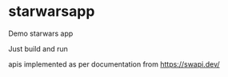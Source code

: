 # starwarsapp
Demo starwars app

Just build and run

apis implemented as per documentation from https://swapi.dev/
